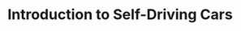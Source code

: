 ---
title: Introduction to Self-Driving Cars
institute: Coursera
year: 2020
certificate_url: https://www.coursera.org/account/accomplishments/certificate/92RUZ8CABDF7
excerpt: Lorem ipsum dolor sit amet, consectetur adipiscing elit. Nullam ac sapien vel sem tristique consequat ac eu magna. Nulla condimentum erat quis enim tempor consequat.
---